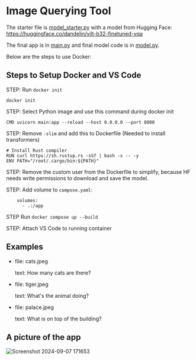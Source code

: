 # Image Querying Tool

The starter file is [model_starter.py](model_starter.py) with a model from Hugging Face: https://huggingface.co/dandelin/vilt-b32-finetuned-vqa

The final app is in [main.py](main.py) and final model code is in [model.py](model.py).

Below are the steps to use Docker:

## Steps to Setup Docker and VS Code

STEP: Run `docker init`

```
docker init
```

STEP: Select Python image and use this command during docker init
```
CMD uvicorn main:app --reload --host 0.0.0.0 --port 8000
```

STEP: Remove `-slim` and add this to Dockerfile (Needed to install transformers)

```
# Install Rust compiler
RUN curl https://sh.rustup.rs -sSf | bash -s -- -y
ENV PATH="/root/.cargo/bin:${PATH}"
```

STEP: Remove the custom user from the Dockerfile to simplify, because HF needs write permissions to download and save the model.

STEP: Add volume to `compose.yaml`:

```
    volumes:
      - .:/app
```

STEP Run `docker compose up --build`

STEP: Attach VS Code to running container

## Examples

- file: cats.jpeg
  
  text: How many cats are there?

- file: tiger.jpeg

  text: What's the animal doing?

- file: palace.jpeg

  text: What is on top of the building?



## A picture of the app

  ![Screenshot 2024-09-07 171653](https://github.com/user-attachments/assets/49ca7558-1851-4806-b49b-3391a0cfb6c5)

